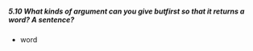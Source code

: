 ##### 5.10  What kinds of argument can you give butfirst so that it returns a word? A sentence?

* word
